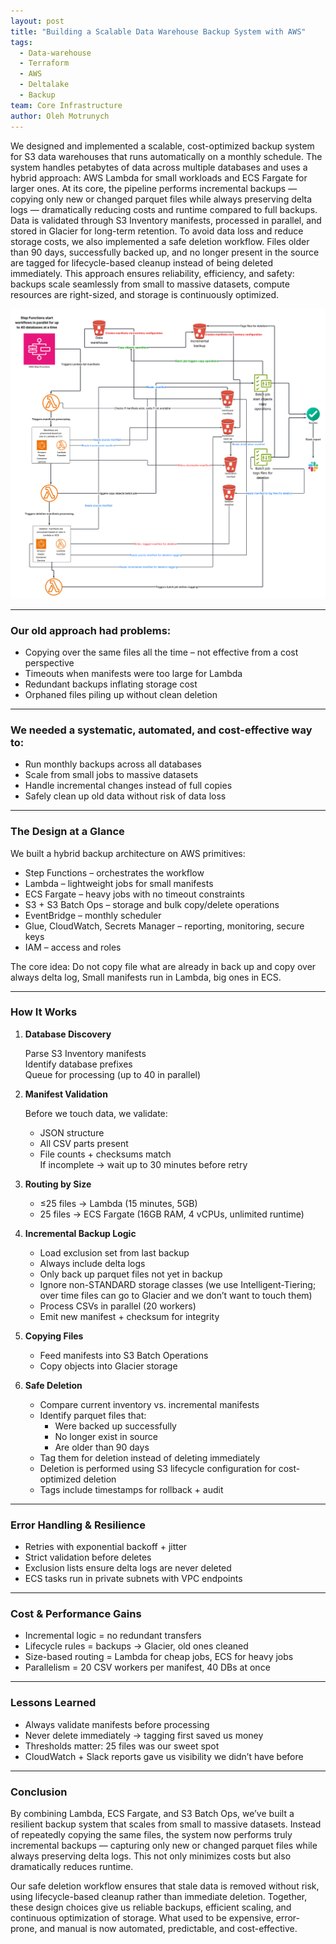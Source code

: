 ```yaml
---
layout: post
title: "Building a Scalable Data Warehouse Backup System with AWS"
tags:
  - Data-warehouse
  - Terraform
  - AWS
  - Deltalake
  - Backup
team: Core Infrastructure
author: Oleh Motrunych
---
```


We designed and implemented a scalable, cost-optimized backup system for S3 data warehouses that runs automatically on a monthly schedule. The system handles petabytes of data across multiple databases and uses a hybrid approach: AWS Lambda for small workloads and ECS Fargate for larger ones.
At its core, the pipeline performs incremental backups — copying only new or changed parquet files while always preserving delta logs — dramatically reducing costs and runtime compared to full backups. Data is validated through S3 Inventory manifests, processed in parallel, and stored in Glacier for long-term retention.
To avoid data loss and reduce storage costs, we also implemented a safe deletion workflow. Files older than 90 days, successfully backed up, and no longer present in the source are tagged for lifecycle-based cleanup instead of being deleted immediately.
This approach ensures reliability, efficiency, and safety: backups scale seamlessly from small to massive datasets, compute resources are right-sized, and storage is continuously optimized.

![Open Data Warehouse Backup System diagram](/files/backup_system_diagram.png)

---

### Our old approach had problems:

- Copying over the same files all the time – not effective from a cost perspective
- Timeouts when manifests were too large for Lambda
- Redundant backups inflating storage cost
- Orphaned files piling up without clean deletion

---

### We needed a systematic, automated, and cost-effective way to:

- Run monthly backups across all databases
- Scale from small jobs to massive datasets
- Handle incremental changes instead of full copies
- Safely clean up old data without risk of data loss

---

### The Design at a Glance

We built a hybrid backup architecture on AWS primitives:

- Step Functions – orchestrates the workflow
- Lambda – lightweight jobs for small manifests
- ECS Fargate – heavy jobs with no timeout constraints
- S3 + S3 Batch Ops – storage and bulk copy/delete operations
- EventBridge – monthly scheduler
- Glue, CloudWatch, Secrets Manager – reporting, monitoring, secure keys
- IAM – access and roles

The core idea: Do not copy file what are already in back up and copy over always delta log,  Small manifests run in Lambda, big ones in ECS.

---

### How It Works

1. **Database Discovery**

   Parse S3 Inventory manifests  
   Identify database prefixes  
   Queue for processing (up to 40 in parallel)

2. **Manifest Validation**

   Before we touch data, we validate:
    - JSON structure
    - All CSV parts present
    - File counts + checksums match  
      If incomplete → wait up to 30 minutes before retry

3. **Routing by Size**

    - ≤25 files → Lambda (15 minutes, 5GB)
    - 25 files → ECS Fargate (16GB RAM, 4 vCPUs, unlimited runtime)

4. **Incremental Backup Logic**

    - Load exclusion set from last backup
    - Always include delta logs
    - Only back up parquet files not yet in backup
    - Ignore non-STANDARD storage classes (we use Intelligent-Tiering; over time files can go to Glacier and we don’t want to touch them)
    - Process CSVs in parallel (20 workers)
    - Emit new manifest + checksum for integrity

5. **Copying Files**

    - Feed manifests into S3 Batch Operations
    - Copy objects into Glacier storage

6. **Safe Deletion**

    - Compare current inventory vs. incremental manifests
    - Identify parquet files that:
        - Were backed up successfully
        - No longer exist in source
        - Are older than 90 days
    - Tag them for deletion instead of deleting immediately
    - Deletion is performed using S3 lifecycle configuration for cost-optimized deletion
    - Tags include timestamps for rollback + audit

---

### Error Handling & Resilience

- Retries with exponential backoff + jitter
- Strict validation before deletes
- Exclusion lists ensure delta logs are never deleted
- ECS tasks run in private subnets with VPC endpoints

---

### Cost & Performance Gains

- Incremental logic = no redundant transfers
- Lifecycle rules = backups → Glacier, old ones cleaned
- Size-based routing = Lambda for cheap jobs, ECS for heavy jobs
- Parallelism = 20 CSV workers per manifest, 40 DBs at once

---

### Lessons Learned

- Always validate manifests before processing
- Never delete immediately → tagging first saved us money
- Thresholds matter: 25 files was our sweet spot
- CloudWatch + Slack reports gave us visibility we didn’t have before

---

### Conclusion

By combining Lambda, ECS Fargate, and S3 Batch Ops, we’ve built a resilient backup system that scales from small to massive datasets. Instead of repeatedly copying the same files, the system now performs truly incremental backups — capturing only new or changed parquet files while always preserving delta logs. This not only minimizes costs but also dramatically reduces runtime.

Our safe deletion workflow ensures that stale data is removed without risk, using lifecycle-based cleanup rather than immediate deletion. Together, these design choices give us reliable backups, efficient scaling, and continuous optimization of storage. What used to be expensive, error-prone, and manual is now automated, predictable, and cost-effective.
